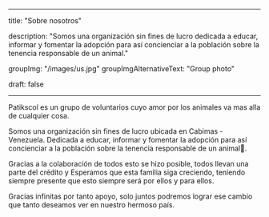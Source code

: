  ---

title: "Sobre nosotros"

description: "Somos una organización sin fines de lucro dedicada a educar, informar y fomentar la adopción para así concienciar a la población sobre la tenencia responsable de un animal."



groupImg: "/images/us.jpg"
groupImgAlternativeText: "Group photo"



draft: false



---

Patikscol es un grupo de voluntarios cuyo amor por los animales va mas alla de cualquier cosa.

Somos una organización sin fines de lucro ubicada en Cabimas - Venezuela. Dedicada a educar, informar y fomentar la adopción para así concienciar a la población sobre la tenencia responsable de un animal🐾.


Gracias a la colaboración de todos esto se hizo  posible, todos llevan una parte del crédito y Esperamos que esta familia siga creciendo, teniendo siempre presente que esto siempre será por ellos y para ellos.

Gracias infinitas por tanto apoyo, solo juntos podremos lograr ese cambio que tanto deseamos ver en nuestro hermoso país.
